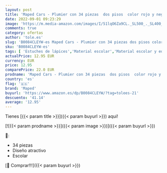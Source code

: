 ```yaml
---
layout: post
title: 'Maped Cars - Plumier con 34 piezas  dos pisos  color rojo y negro'
date: 2022-09-01 09:23:29
image: 'https://m.media-amazon.com/images/I/51lqO6Za9CL._SL500_._SL400_.jpg'
comments: true
category: ofertas
author: 'tole.es'
slug: 'B0084CLEYW-es Maped Cars - Plumier con 34 piezas dos pisos color rojo y...'
sku: 'B0084CLEYW-es'
tags: [ 'Estuches de lápices','Material escolar','Material escolar y educativo','Oficina y papelería','maped','🇪🇸', ]
actualPrice: 12.95 EUR
currency: EUR
price: 12.95
comparePrice: 22.0 EUR
prodname: 'Maped Cars - Plumier con 34 piezas  dos pisos  color rojo y negro'
country: 'es'
flag: '🇪🇸'
brand: 'Maped'
buyurl: 'https://www.amazon.es/dp/B0084CLEYW/?tag=tolees-21'
descuento: '41.14'
average: '12.95'
---
```


Tienes [{{< param title >}}]({{< param buyurl >}}) aqui!

[![{{< param prodname >}}]({{< param image >}})]({{< param buyurl >}})

🔎:

- 34 piezas
- Diseño atractivo
- Escolar

[🛒 Comprar!!!]({{< param buyurl >}})

